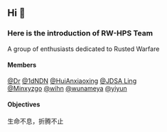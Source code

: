 ## Hi 👋
### Here is the introduction of RW-HPS Team
A group of enthusiasts dedicated to Rusted Warfare  

#### Members
[@Dr](https://github.com/deng-rui)  [@1dNDN](https://github.com/1dNDN)  [@HuiAnxiaoxing](https://github.com/HuiAnxiaoxing)  [@JDSA Ling](https://github.com/LingASDJ)  
[@Minxyzgo](https://github.com/Minxyzgo)  [@wihn](https://github.com/wihn2021)  [@wunameya](https://github.com/wunameya)  [@yiyun](https://github.com/yiyungent)  
#### Objectives
生命不息，折腾不止
